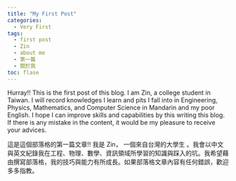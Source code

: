 ```yaml
---
title: "My First Post"
categories:
  - Very First
tags:
  - first post
  - Zin
  - about me
  - 第一篇
  - 關於我
toc: flase
---
```




Hurray!! This is the first post of this blog. I am Zin, a college student in Taiwan. I will record knowledges I learn and pits I fall into in Engineering, Physics, Mathematics, and Computer Science in Mandarin and my poor English. I hope I can improve skills and capabilities by this writing this blog. If there is any mistake in the content, it would be my pleasure to receive your advices.



這是這個部落格的第一篇文章!! 我是 Zin， 一個來自台灣的大學生 。我會以中文與英文紀錄我在工程、物理、數學、資訊領域所學習的知識與踩入的坑。我希望藉由撰寫部落格，我的技巧與能力有所成長。如果部落格文章內容有任何錯誤，歡迎多多指教。
